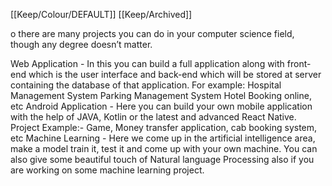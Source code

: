 [[Keep/Colour/DEFAULT]] [[Keep/Archived]] 

o there are many projects you can do in your computer science field, though any degree doesn’t matter.

Web Application - In this you can build a full application along with front-end which is the user interface and back-end which will be stored at server containing the database of that application. For example:
Hospital Management System
Parking Management System
Hotel Booking online, etc
Android Application - Here you can build your own mobile application with the help of JAVA, Kotlin or the latest and advanced React Native. Project Example:- Game, Money transfer application, cab booking system, etc
Machine Learning - Here we come up in the artificial intelligence area, make a model train it, test it and come up with your own machine. You can also give some beautiful touch of Natural language Processing also if you are working on some machine learning project.

